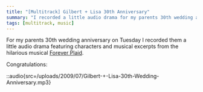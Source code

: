 ```yaml
---
title: "[Multitrack] Gilbert + Lisa 30th Anniversary"
summary: "I recorded a little audio drama for my parents 30th wedding anniversary featuring characters and musical excerpts from the hilarious musical Forever Plaid."
tags: [multitrack, music]
---
```


For my parents 30th wedding anniversary on Tuesday I recorded them a little audio drama featuring characters and musical excerpts from the hilarious musical [Forever Plaid](http://en.wikipedia.org/wiki/Forever_Plaid).

Congratulations:

::audio{src=/uploads/2009/07/Gilbert-+-Lisa-30th-Wedding-Anniversary.mp3}
